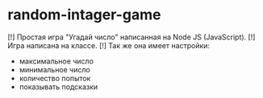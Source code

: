 # random-intager-game
[!] Простая игра "Угадай число" написанная на Node JS (JavaScript).
[!] Игра написана на классе.
[!] Так же она имеет настройки:
- максимальное число
- минимальное число
- количество попыток
- показывать подсказки
